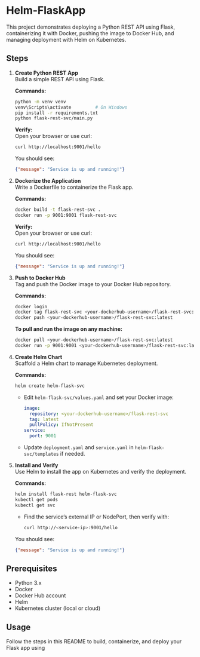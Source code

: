 # Helm-FlaskApp

This project demonstrates deploying a Python REST API using Flask, containerizing it with Docker, pushing the image to Docker Hub, and managing deployment with Helm on Kubernetes.

## Steps

1. **Create Python REST App**  
   Build a simple REST API using Flask.

   **Commands:**
   ```sh
   python -m venv venv
   venv\Scripts\activate         # On Windows
   pip install -r requirements.txt
   python flask-rest-svc/main.py
   ```

   **Verify:**  
   Open your browser or use curl:
   ```sh
   curl http://localhost:9001/hello
   ```
   You should see:
   ```json
   {"message": "Service is up and running!"}
   ```

2. **Dockerize the Application**  
   Write a Dockerfile to containerize the Flask app.

   **Commands:**
   ```sh
   docker build -t flask-rest-svc .
   docker run -p 9001:9001 flask-rest-svc
   ```
   
   **Verify:**  
   Open your browser or use curl:
   ```sh
   curl http://localhost:9001/hello
   ```
   You should see:
   ```json
   {"message": "Service is up and running!"}
   ```

3. **Push to Docker Hub**  
   Tag and push the Docker image to your Docker Hub repository.

   **Commands:**
   ```sh
   docker login
   docker tag flask-rest-svc <your-dockerhub-username>/flask-rest-svc:latest
   docker push <your-dockerhub-username>/flask-rest-svc:latest
   ```

   **To pull and run the image on any machine:**
   ```sh
   docker pull <your-dockerhub-username>/flask-rest-svc:latest
   docker run -p 9001:9001 <your-dockerhub-username>/flask-rest-svc:latest
   ```

4. **Create Helm Chart**  
   Scaffold a Helm chart to manage Kubernetes deployment.

   **Commands:**
   ```sh
   helm create helm-flask-svc
   ```
   - Edit `helm-flask-svc/values.yaml` and set your Docker image:
     ```yaml
     image:
       repository: <your-dockerhub-username>/flask-rest-svc
       tag: latest
       pullPolicy: IfNotPresent
     service:
       port: 9001
     ```
   - Update `deployment.yaml` and `service.yaml` in `helm-flask-svc/templates` if needed.

5. **Install and Verify**  
   Use Helm to install the app on Kubernetes and verify the deployment.

   **Commands:**
   ```sh
   helm install flask-rest helm-flask-svc
   kubectl get pods
   kubectl get svc
   ```
   - Find the service’s external IP or NodePort, then verify with:
     ```sh
     curl http://<service-ip>:9001/hello
     ```
   You should see:
   ```json
   {"message": "Service is up and running!"}
   ```

## Prerequisites

- Python 3.x
- Docker
- Docker Hub account
- Helm
- Kubernetes cluster (local or cloud)

## Usage

Follow the steps in this README to build, containerize, and deploy your Flask app using